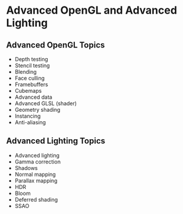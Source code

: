 # Advanced OpenGL and Advanced Lighting

## Advanced OpenGL Topics
- Depth testing
- Stencil testing
- Blending
- Face culling
- Framebuffers
- Cubemaps
- Advanced data
- Advanced GLSL (shader)
- Geometry shading
- Instancing
- Anti-aliasing

## Advanced Lighting Topics
- Advanced lighting
- Gamma correction
- Shadows
- Normal mapping
- Parallax mapping
- HDR
- Bloom
- Deferred shading
- SSAO
